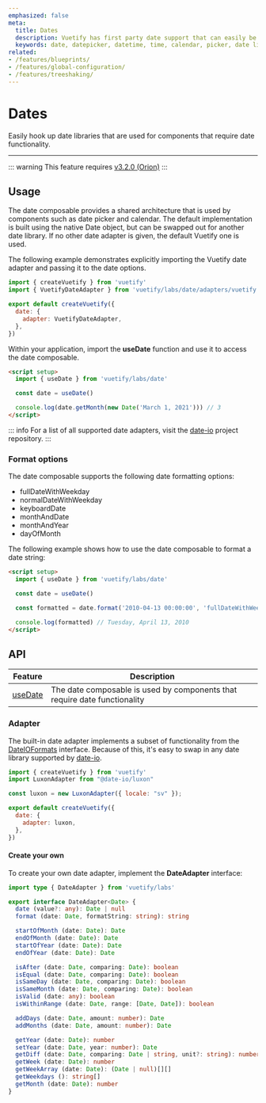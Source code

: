 ```yaml
---
emphasized: false
meta:
  title: Dates
  description: Vuetify has first party date support that can easily be swapped for another date library
  keywords: date, datepicker, datetime, time, calendar, picker, date library
related:
- /features/blueprints/
- /features/global-configuration/
- /features/treeshaking/
---
```


# Dates

Easily hook up date libraries that are used for components that require date functionality.

<entry />

----

::: warning
This feature requires [v3.2.0 (Orion)](/getting-started/release-notes/?version=v3.2.0)
:::

## Usage

The date composable provides a shared architecture that is used by components such as date picker and calendar. The default implementation is built using the native Date object, but can be swapped out for another date library. If no other date adapter is given, the default Vuetify one is used.

The following example demonstrates explicitly importing the Vuetify date adapter and passing it to the date options.

```js { resource="src/plugins/vuetify.js" }
import { createVuetify } from 'vuetify'
import { VuetifyDateAdapter } from 'vuetify/labs/date/adapters/vuetify'

export default createVuetify({
  date: {
    adapter: VuetifyDateAdapter,
  },
})
```

Within your application, import the **useDate** function and use it to access the date composable.

```html { resource="src/views/Date.vue" }
<script setup>
  import { useDate } from 'vuetify/labs/date'

  const date = useDate()

  console.log(date.getMonth(new Date('March 1, 2021'))) // 3
</script>
```

::: info
For a list of all supported date adapters, visit the [date-io](https://github.com/dmtrKovalenko/date-io#projects) project repository.
:::

### Format options

The date composable supports the following date formatting options:

* fullDateWithWeekday
* normalDateWithWeekday
* keyboardDate
* monthAndDate
* monthAndYear
* dayOfMonth

The following example shows how to use the date composable to format a date string:

```html { resource="src/views/Date.vue" }
<script setup>
  import { useDate } from 'vuetify/labs/date'

  const date = useDate()

  const formatted = date.format('2010-04-13 00:00:00', 'fullDateWithWeekday')

  console.log(formatted) // Tuesday, April 13, 2010
</script>
```

## API

| Feature | Description |
| - | - |
| [useDate](/api/use-date/) | The date composable is used by components that require date functionality |

<api-inline hide-links />

### Adapter

The built-in date adapter implements a subset of functionality from the [DateIOFormats](https://github.com/dmtrKovalenko/date-io/blob/master/packages/core/IUtils.d.ts) interface. Because of this, it's easy to swap in any date library supported by [date-io](https://github.com/dmtrKovalenko/date-io).

```js { resource="src/plugins/vuetify.js" }
import { createVuetify } from 'vuetify'
import LuxonAdapter from "@date-io/luxon"

const luxon = new LuxonAdapter({ locale: "sv" });

export default createVuetify({
  date: {
    adapter: luxon,
  },
})
```

#### Create your own

To create your own date adapter, implement the **DateAdapter** interface:

```ts
import type { DateAdapter } from 'vuetify/labs'

export interface DateAdapter<Date> {
  date (value?: any): Date | null
  format (date: Date, formatString: string): string

  startOfMonth (date: Date): Date
  endOfMonth (date: Date): Date
  startOfYear (date: Date): Date
  endOfYear (date: Date): Date

  isAfter (date: Date, comparing: Date): boolean
  isEqual (date: Date, comparing: Date): boolean
  isSameDay (date: Date, comparing: Date): boolean
  isSameMonth (date: Date, comparing: Date): boolean
  isValid (date: any): boolean
  isWithinRange (date: Date, range: [Date, Date]): boolean

  addDays (date: Date, amount: number): Date
  addMonths (date: Date, amount: number): Date

  getYear (date: Date): number
  setYear (date: Date, year: number): Date
  getDiff (date: Date, comparing: Date | string, unit?: string): number
  getWeek (date: Date): number
  getWeekArray (date: Date): (Date | null)[][]
  getWeekdays (): string[]
  getMonth (date: Date): number
}
```
